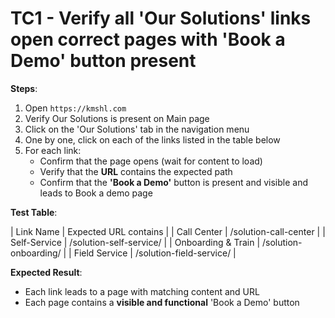 # TC1 - Verify all 'Our Solutions' links open correct pages with 'Book a Demo' button present

**Steps**:
1. Open `https://kmshl.com` 
2. Verify Our Solutions is present on Main page 
3. Click on the 'Our Solutions' tab in the navigation menu
2. One by one, click on each of the links listed in the table below
3. For each link:
   - Confirm that the page opens (wait for content to load)
   - Verify that the **URL** contains the expected path
   - Confirm that the **'Book a Demo'** button is present and visible and leads to Book a demo page 

**Test Table**:

| Link Name            | Expected URL contains      |
| Call Center          |  /solution-call-center     | 
| Self-Service         | /solution-self-service/    | 
| Onboarding & Train   | /solution-onboarding/      | 
| Field Service        | /solution-field-service/   | 

**Expected Result**:
- Each link leads to a page with matching content and URL
- Each page contains a **visible and functional** 'Book a Demo' button

